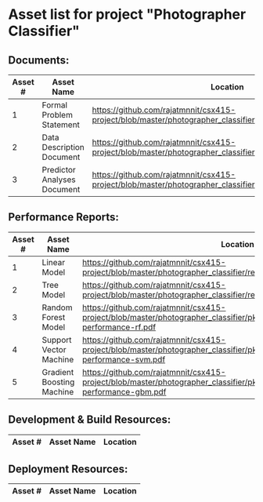 # Asset list for project "Photographer Classifier"


## Documents:
 Asset # | Asset Name | Location |
--- | --- | --- 
1 | Formal Problem Statement | https://github.com/rajatmnnit/csx415-project/blob/master/photographer_classifier/docs/data_description.pdf |
2 | Data Description Document | https://github.com/rajatmnnit/csx415-project/blob/master/photographer_classifier/docs/data_description.pdf |
3 | Predictor Analyses Document | https://github.com/rajatmnnit/csx415-project/blob/master/photographer_classifier/docs/predictor_analyses.pdf |


## Performance Reports:
 Asset # | Asset Name | Location |
--- | --- | --- 
1 | Linear Model | https://github.com/rajatmnnit/csx415-project/blob/master/photographer_classifier/reports/model-performance-linear.pdf |
2 | Tree Model | https://github.com/rajatmnnit/csx415-project/blob/master/photographer_classifier/reports/model-performance-rpart.pdf |
3 | Random Forest Model | https://github.com/rajatmnnit/csx415-project/blob/master/photographer_classifier/pkgs/PhotographerModels/inst/model-performance-rf.pdf |
4 | Support Vector Machine | https://github.com/rajatmnnit/csx415-project/blob/master/photographer_classifier/pkgs/PhotographerModels/inst/model-performance-svm.pdf |
5 | Gradient Boosting Machine | https://github.com/rajatmnnit/csx415-project/blob/master/photographer_classifier/pkgs/PhotographerModels/inst/model-performance-gbm.pdf |


## Development & Build Resources:
 Asset # | Asset Name | Location |
--- | --- | --- 


## Deployment Resources:
 Asset # | Asset Name | Location |
--- | --- | --- 
